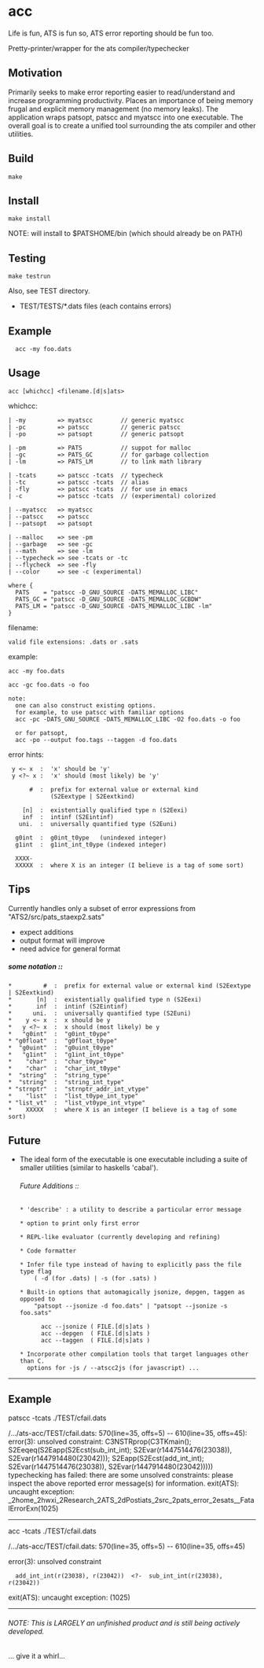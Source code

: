 # acc
  
Life is fun, ATS is fun so, ATS error reporting should be fun too. 


Pretty-printer/wrapper for the ats compiler/typechecker


## Motivation

Primarily seeks to make error reporting easier to read/understand and increase programming productivity. Places an importance of being memory frugal and explicit memory management (no memory leaks). The application wraps patsopt, patscc and myatscc into one executable. The overall goal is to create a unified tool surrounding the ats compiler and other utilities.


## Build

	make

## Install

	make install

NOTE: will install to $PATSHOME/bin (which should already be on PATH)

## Testing

	make testrun

Also, see TEST directory.

- TEST/TESTS/*.dats files (each contains errors)


## Example

      acc -my foo.dats


## Usage

	acc [whichcc] <filename.[d|s]ats>

whichcc:

    | -my         => myatscc        // generic myatscc
    | -pc         => patscc         // generic patscc
    | -po         => patsopt        // generic patsopt

    | -pm         => PATS           // suppot for malloc
    | -gc         => PATS_GC        // for garbage collection
    | -lm         => PATS_LM        // to link math library

    | -tcats      => patscc -tcats  // typecheck
    | -tc         => patscc -tcats  // alias
    | -fly        => patscc -tcats  // for use in emacs
    | -c          => patscc -tcats  // (experimental) colorized 
  
    | --myatscc   => myatscc 
    | --patscc    => patscc 
    | --patsopt   => patsopt 
  
    | --malloc    => see -pm
    | --garbage   => see -gc
    | --math      => see -lm
    | --typecheck => see -tcats or -tc
    | --flycheck  => see -fly
    | --color     => see -c (experimental)

    where {
      PATS    = "patscc -D_GNU_SOURCE -DATS_MEMALLOC_LIBC"
      PATS_GC = "patscc -D_GNU_SOURCE -DATS_MEMALLOC_GCBDW"
      PATS_LM = "patscc -D_GNU_SOURCE -DATS_MEMALLOC_LIBC -lm"
    }

filename:

    valid file extensions: .dats or .sats

  example:

    acc -my foo.dats

    acc -gc foo.dats -o foo

    note: 
      one can also construct existing options. 
      for example, to use patscc with familiar options
      acc -pc -DATS_GNU_SOURCE -DATS_MEMALLOC_LIBC -O2 foo.dats -o foo

      or for patsopt,
      acc -po --output foo.tags --taggen -d foo.dats

  error hints: 

     y <~ x  :  'x' should be 'y' 
     y <?~ x :  'x' should (most likely) be 'y'

          #  :  prefix for external value or external kind 
                (S2Eextype | S2Eextkind) 

        [n]  :  existentially qualified type n (S2Eexi)
        inf  :  intinf (S2Eintinf)
       uni.  :  universally quantified type (S2Euni)

      g0int  :  g0int_t0ype   (unindexed integer)
      g1int  :  g1int_int_t0ype (indexed integer)

      XXXX-
      XXXXX  :  where X is an integer (I believe is a tag of some sort)



## Tips

  Currently handles only a subset of error expressions from "ATS2/src/pats_staexp2.sats"
  - expect additions
  - output format will improve
  - need advice for general format

#####  some notation :: 
    
    *         #  :  prefix for external value or external kind (S2Eextype | S2Eextkind) 
    *       [n]  :  existentially qualified type n (S2Eexi)
    *       inf  :  intinf (S2Eintinf)
    *      uni.  :  universally quantified type (S2Euni)
    *    y <~ x  :  x should be y 
    *   y <?~ x  :  x should (most likely) be y    
    *   "g0int"  :  "g0int_t0ype"
    * "g0float"  :  "g0float_t0ype"
    *  "g0uint"  :  "g0uint_t0ype"
    *   "g1int"  :  "g1int_int_t0ype"
    *    "char"  :  "char_t0ype"
    *    "char"  :  "char_int_t0ype"
    *  "string"  :  "string_type"
    *  "string"  :  "string_int_type" 
    * "strnptr"  :  "strnptr_addr_int_vtype"
    *    "list"  :  "list_t0ype_int_type"
    * "list_vt"  :  "list_vt0ype_int_vtype"
    *    XXXXX   :  where X is an integer (I believe is a tag of some sort)
     


## Future 

  * The ideal form of the executable is one executable including a suite of
    smaller utilities (similar to haskells 'cabal').

	######  Future Additions :: 
    	* 'describe' : a utility to describe a particular error message 
    
	    * option to print only first error
  
    	* REPL-like evaluator (currently developing and refining)

    	* Code formatter
    
    	* Infer file type instead of having to explicitly pass the file type flag 
      		( -d (for .dats) | -s (for .sats) )

	    * Built-in options that automagically jsonize, depgen, taggen as opposed to
    	    "patsopt --jsonize -d foo.dats" | "patsopt --jsonize -s foo.sats"

        	  acc --jsonize ( FILE.[d|s]ats ) 
              acc --depgen  ( FILE.[d|s]ats ) 
              acc --taggen  ( FILE.[d|s]ats )
        
	    * Incorporate other compilation tools that target languages other than C.
    	  options for -js / --atscc2js (for javascript) ...


***

## Example

patscc -tcats ./TEST/cfail.dats

/.../ats-acc/TEST/cfail.dats: 570(line=35, offs=5) -- 610(line=35, offs=45): error(3): unsolved constraint: C3NSTRprop(C3TKmain(); S2Eeqeq(S2Eapp(S2Ecst(sub_int_int); S2Evar(r$14475$14476(23038)), S2Evar(r$14479$14480(23042))); S2Eapp(S2Ecst(add_int_int); S2Evar(r$14475$14476(23038)), S2Evar(r$14479$14480(23042)))))
typechecking has failed: there are some unsolved constraints: please inspect the above reported error message(s) for information.
exit(ATS): uncaught exception: _2home_2hwxi_2Research_2ATS_2dPostiats_2src_2pats_error_2esats__FatalErrorExn(1025)


--------------------------------------------

acc -tcats ./TEST/cfail.dats

/.../ats-acc/TEST/cfail.dats: 570(line=35, offs=5) -- 610(line=35, offs=45)

   error(3):
   unsolved constraint

      add_int_int(r(23038), r(23042))  <?-  sub_int_int(r(23038), r(23042))

exit(ATS): uncaught exception: (1025)


*****

###### NOTE:  This is LARGELY an unfinished product and is still being actively developed.


... give it a whirl...
